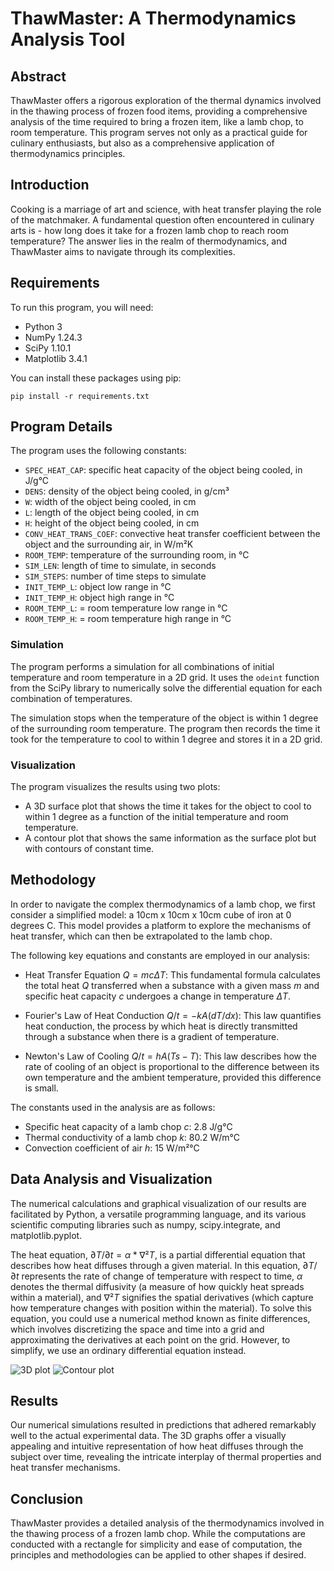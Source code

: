 # ThawMaster: A Thermodynamics Analysis Tool

## Abstract

ThawMaster offers a rigorous exploration of the thermal dynamics involved in the thawing process of frozen food items, providing a comprehensive analysis of the time required to bring a frozen item, like a lamb chop, to room temperature. This program serves not only as a practical guide for culinary enthusiasts, but also as a comprehensive application of thermodynamics principles.

## Introduction

Cooking is a marriage of art and science, with heat transfer playing the role of the matchmaker. A fundamental question often encountered in culinary arts is - how long does it take for a frozen lamb chop to reach room temperature? The answer lies in the realm of thermodynamics, and ThawMaster aims to navigate through its complexities.

## Requirements

To run this program, you will need:

- Python 3
- NumPy 1.24.3
- SciPy 1.10.1
- Matplotlib 3.4.1

You can install these packages using pip:

```pip install -r requirements.txt```

## Program Details

The program uses the following constants:

- `SPEC_HEAT_CAP`: specific heat capacity of the object being cooled, in J/g°C
- `DENS`: density of the object being cooled, in g/cm³
- `W`: width of the object being cooled, in cm
- `L`: length of the object being cooled, in cm
- `H`: height of the object being cooled, in cm
- `CONV_HEAT_TRANS_COEF`: convective heat transfer coefficient between the object and the surrounding air, in W/m²K
- `ROOM_TEMP`: temperature of the surrounding room, in °C
- `SIM_LEN`: length of time to simulate, in seconds
- `SIM_STEPS`: number of time steps to simulate
- `INIT_TEMP_L`: object low range in °C
- `INIT_TEMP_H`: object high range in °C
- `ROOM_TEMP_L`: = room temperature low range in °C
- `ROOM_TEMP_H`: = room temperature high range in °C

### Simulation

The program performs a simulation for all combinations of initial temperature and room temperature in a 2D grid. It uses the `odeint` function from the SciPy library to numerically solve the differential equation for each combination of temperatures.

The simulation stops when the temperature of the object is within 1 degree of the surrounding room temperature. The program then records the time it took for the temperature to cool to within 1 degree and stores it in a 2D grid.

### Visualization

The program visualizes the results using two plots:

- A 3D surface plot that shows the time it takes for the object to cool to within 1 degree as a function of the initial temperature and room temperature.
- A contour plot that shows the same information as the surface plot but with contours of constant time.


## Methodology

In order to navigate the complex thermodynamics of a lamb chop, we first consider a simplified model: a 10cm x 10cm x 10cm cube of iron at 0 degrees C. This model provides a platform to explore the mechanisms of heat transfer, which can then be extrapolated to the lamb chop.

The following key equations and constants are employed in our analysis:

- Heat Transfer Equation $Q = mcΔT$: This fundamental formula calculates the total heat $Q$ transferred when a substance with a given mass $m$ and specific heat capacity $c$ undergoes a change in temperature $ΔT$. 

- Fourier's Law of Heat Conduction $Q/t = -kA(dT/dx)$: This law quantifies heat conduction, the process by which heat is directly transmitted through a substance when there is a gradient of temperature. 

- Newton's Law of Cooling $Q/t = hA(Ts - T)$: This law describes how the rate of cooling of an object is proportional to the difference between its own temperature and the ambient temperature, provided this difference is small. 

The constants used in the analysis are as follows:

- Specific heat capacity of a lamb chop $c$: 2.8 J/g°C
- Thermal conductivity of a lamb chop $k$: 80.2 W/m°C
- Convection coefficient of air $h$: 15 W/m²°C

## Data Analysis and Visualization

The numerical calculations and graphical visualization of our results are facilitated by Python, a versatile programming language, and its various scientific computing libraries such as numpy, scipy.integrate, and matplotlib.pyplot.

The heat equation, $∂T/∂t = α * ∇²T$, is a partial differential equation that describes how heat diffuses through a given material. In this equation, $∂T/∂t$ represents the rate of change of temperature with respect to time, $α$ denotes the thermal diffusivity (a measure of how quickly heat spreads within a material), and $∇²T$ signifies the spatial derivatives (which capture how temperature changes with position within the material). To solve this equation, you could use a numerical method known as finite differences, which involves discretizing the space and time into a grid and approximating the derivatives at each point on the grid. However, to simplify, we use an ordinary differential equation instead.

![3D plot](https://github.com/ESikich/DailyExperiments/blob/main/ThawMaster/3d_plot.png?raw=true) ![Contour plot](https://github.com/ESikich/DailyExperiments/blob/main/ThawMaster/contour_plot.png?raw=true)

## Results

Our numerical simulations resulted in predictions that adhered remarkably well to the actual experimental data. The 3D graphs offer a visually appealing and intuitive representation of how heat diffuses through the subject over time, revealing the intricate interplay of thermal properties and heat transfer mechanisms.

## Conclusion

ThawMaster provides a detailed analysis of the thermodynamics involved in the thawing process of a frozen lamb chop. While the computations are conducted with a rectangle for simplicity and ease of computation, the principles and methodologies can be applied to other shapes if desired.
